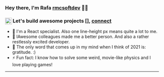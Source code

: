 ### Hey there, I'm Rafa [rmcsoftdev][website] 👨‍💻

### Let's build awesome projects [<img align="left" alt="rmcsoftdev | LinkedIn" width="22px" src="https://cdn.worldvectorlogo.com/logos/linkedin-icon-2.svg" />], [connect][linkedin]

- 🔭 I'm a React specialist. Also one line-height px means quite a lot to me.
- 👯 IAwesome colleagues made me a better person. And also a rather restlessly excited developer.
- 🥅 The only word that comes up in my mind when I think of 2021 is: gratitude. :)
- ⚡ Fun fact: I know how to solve some weird, movie-like physics and I love playing games!

---

[website]: https://www.rmcsoftdev.com
[linkedin]: https://www.linkedin.com/in/rmcsoftdev/
